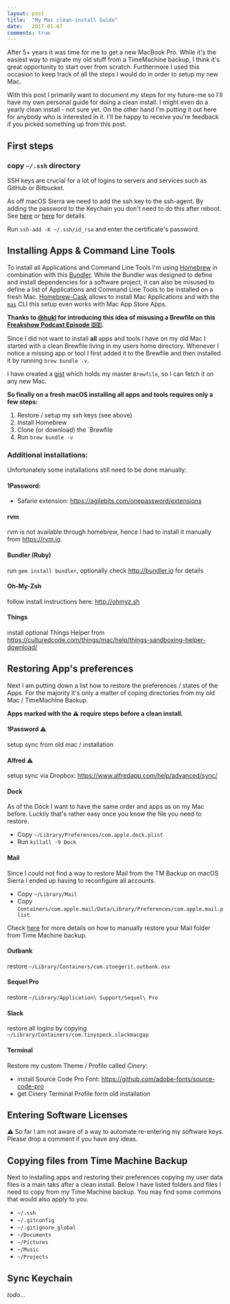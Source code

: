 ```yaml
---
layout: post
title:  "My Mac clean-install Guide"
date:   2017-01-07
comments: true
---
```


After 5+ years it was time for me to get a new MacBook Pro. While it's the easiest way to migrate my old stuff from a TimeMachine backup, I think it's great opportunity to start over from scratch. Furthermore I used this occasion to keep track of all the steps I would do in order to setup my new Mac. 

With this post I primarily want to document my steps for my future-me so I'll have my own personal guide for doing a clean install. I might even do a yearly clean install - not sure yet. On the other hand I'm putting it out here for anybody who is interested in it. I'll be happy to receive you're feedback if you picked something up from this post.  


## First steps 

### copy `~/.ssh` directory 

SSH keys are crucial for a lot of logins to servers and services such as GitHub or Bitbucket. 

As off macOS Sierra we need to add the ssh key to the ssh-agent. By adding the password to the Keychain you don't need to do this after reboot. See [here](http://apple.stackexchange.com/a/250572) or [here](http://unix.stackexchange.com/a/140077) for details. 

Run `ssh-add -K ~/.ssh/id_rsa` and enter the certificate's password. 


## Installing Apps & Command Line Tools

To install all Applications and Command Line Tools I'm using [Homebrew](http://brew.sh) in combination with this [Bundler](https://github.com/Homebrew/homebrew-bundle). While the Bundler was designed to define and install dependencies for a software project, it can also be misused to define a list of Applications and Command Line Tools to be installed on a fresh Mac. [Homebrew-Cask](https://github.com/caskroom/homebrew-cask) allows to install Mac Applications and with the [`mas`](https://github.com/mas-cli/mas) CLI this setup even works with Mac App Store Apps. 

**Thanks to [@hukl](https://twitter.com/hukl) for introducing this idea of misusing a Brewfile on this [Freakshow Podcast Episode 🇩🇪](https://freakshow.fm/fs174-legacy-keystroke-importer#t=2:37:54.106).**

Since I did not want to install **all** apps and tools I have on my old Mac I started with a clean Brewfile living in my users home directory. Whenever I notice a missing app or tool I first added it to the Brewfile and then installed it by running `brew bundle -v`. 

I have created a [gist](https://gist.github.com/martnst/ed66ff9f5ac73878254ab4b2ff470462) which holds my master `Brewfile`, so I can fetch it on any new Mac. 

**So finally on a fresh macOS installing all apps and tools requires only a few steps:**

1. Restore / setup my ssh keys (see above)
2. Install Homebrew
3. Clone (or download) the `Brewfile 
4. Run `brew bundle -v`

### Additional installations: 

Unfortunately some installations still need to be done manually: 

#### 1Password:

- Safarie extension: <https://agilebits.com/onepassword/extensions>

#### rvm 
rvm is not available through homebrew, hence I had to install it manually from <https://rvm.io>.

#### Bundler (Ruby)
run `gem install bundler`, optionally check <http://bundler.io> for details

#### Oh-My-Zsh
follow install instructions here: <http://ohmyz.sh>

#### Things
install optional Things Helper from <https://culturedcode.com/things/mac/help/things-sandboxing-helper-download/>


## Restoring App's preferences 

Next I am putting down a list how to restore the preferences / states of the Apps. For the majority it's only a matter of coping directories from my old Mac / TimeMachine Backup. 

**Apps marked with the ⚠️ require steps before a clean install.**

#### 1Password ⚠️ 
setup sync from old mac / installation

#### Alfred ⚠️ 
setup sync via Dropbox: <https://www.alfredapp.com/help/advanced/sync/>

#### Dock 
As of the Dock I want to have the same order and apps as on my Mac before. Luckily that's rather easy once you know the file you need to restore. 

- Copy `~/Library/Preferences/com.apple.dock.plist`
- Run `killall -9 Dock`

#### Mail 

Since I could not find a way to restore Mail from the TM Backup on macOS Sierra I ended up having to reconfigure all accounts. 

- Copy `~/Library/Mail` 
- Copy `Containers/com.apple.mail/Data/Library/Preferences/com.apple.mail.plist`

Check [here](https://www.macissues.com/2014/12/07/how-to-manually-restore-your-mail-folder-from-time-machine/) for more details on how to manually restore your Mail folder from Time Machine backup.




#### Outbank
restore `~/Library/Containers/com.stoegerit.outbank.osx`

#### Sequel Pro
restore `~/Library/Application\ Support/Sequel\ Pro`

#### Slack
restore all logins by copying `~/Library/Containers/com.tinyspeck.slackmacgap`

#### Terminal
Restore my custom Theme / Profile called *Cinery*:
    
- install Source Code Pro Font: <https://github.com/adobe-fonts/source-code-pro>
- get Cinery Terminal Profile form old installation


## Entering Software Licenses

⚠️ So far I am not aware of a way to automate re-entering my software keys. Please drop a comment if you have any ideas. 

## Copying files from Time Machine Backup 

Next to installing apps and restoring their preferences copying my user data files is a main taks after a clean install. Below I have listed folders and files I need to copy from my Time Machine backup. You may find some commons that would also apply to you. 

- `~/.ssh`
- `~/.gitconfig`
- `~/.gitignore_global`
- `~/Documents`
- `~/Pictures`
- `~/Music`
- `~/Projects`

## Sync Keychain

*todo…*

